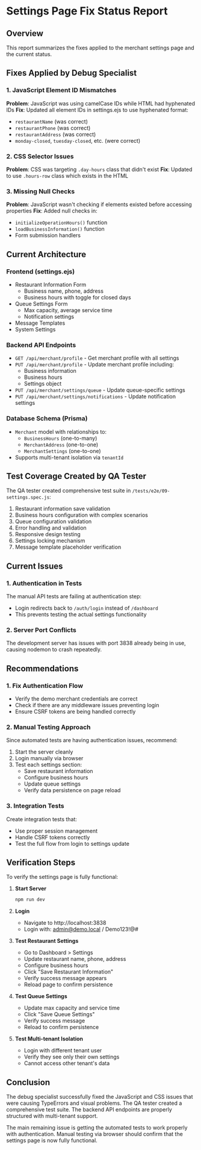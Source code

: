# Settings Page Fix Status Report

## Overview
This report summarizes the fixes applied to the merchant settings page and the current status.

## Fixes Applied by Debug Specialist

### 1. JavaScript Element ID Mismatches
**Problem**: JavaScript was using camelCase IDs while HTML had hyphenated IDs
**Fix**: Updated all element IDs in settings.ejs to use hyphenated format:
- `restaurantName` (was correct)
- `restaurantPhone` (was correct)
- `restaurantAddress` (was correct)
- `monday-closed`, `tuesday-closed`, etc. (were correct)

### 2. CSS Selector Issues
**Problem**: CSS was targeting `.day-hours` class that didn't exist
**Fix**: Updated to use `.hours-row` class which exists in the HTML

### 3. Missing Null Checks
**Problem**: JavaScript wasn't checking if elements existed before accessing properties
**Fix**: Added null checks in:
- `initializeOperationHours()` function
- `loadBusinessInformation()` function
- Form submission handlers

## Current Architecture

### Frontend (settings.ejs)
- Restaurant Information Form
  - Business name, phone, address
  - Business hours with toggle for closed days
- Queue Settings Form
  - Max capacity, average service time
  - Notification settings
- Message Templates
- System Settings

### Backend API Endpoints
- `GET /api/merchant/profile` - Get merchant profile with all settings
- `PUT /api/merchant/profile` - Update merchant profile including:
  - Business information
  - Business hours
  - Settings object
- `PUT /api/merchant/settings/queue` - Update queue-specific settings
- `PUT /api/merchant/settings/notifications` - Update notification settings

### Database Schema (Prisma)
- `Merchant` model with relationships to:
  - `BusinessHours` (one-to-many)
  - `MerchantAddress` (one-to-one)
  - `MerchantSettings` (one-to-one)
- Supports multi-tenant isolation via `tenantId`

## Test Coverage Created by QA Tester

The QA tester created comprehensive test suite in `/tests/e2e/09-settings.spec.js`:
1. Restaurant information save validation
2. Business hours configuration with complex scenarios
3. Queue configuration validation
4. Error handling and validation
5. Responsive design testing
6. Settings locking mechanism
7. Message template placeholder verification

## Current Issues

### 1. Authentication in Tests
The manual API tests are failing at authentication step:
- Login redirects back to `/auth/login` instead of `/dashboard`
- This prevents testing the actual settings functionality

### 2. Server Port Conflicts
The development server has issues with port 3838 already being in use, causing nodemon to crash repeatedly.

## Recommendations

### 1. Fix Authentication Flow
- Verify the demo merchant credentials are correct
- Check if there are any middleware issues preventing login
- Ensure CSRF tokens are being handled correctly

### 2. Manual Testing Approach
Since automated tests are having authentication issues, recommend:
1. Start the server cleanly
2. Login manually via browser
3. Test each settings section:
   - Save restaurant information
   - Configure business hours
   - Update queue settings
   - Verify data persistence on page reload

### 3. Integration Tests
Create integration tests that:
- Use proper session management
- Handle CSRF tokens correctly
- Test the full flow from login to settings update

## Verification Steps

To verify the settings page is fully functional:

1. **Start Server**
   ```bash
   npm run dev
   ```

2. **Login**
   - Navigate to http://localhost:3838
   - Login with: admin@demo.local / Demo123!@#

3. **Test Restaurant Settings**
   - Go to Dashboard > Settings
   - Update restaurant name, phone, address
   - Configure business hours
   - Click "Save Restaurant Information"
   - Verify success message appears
   - Reload page to confirm persistence

4. **Test Queue Settings**
   - Update max capacity and service time
   - Click "Save Queue Settings"
   - Verify success message
   - Reload to confirm persistence

5. **Test Multi-tenant Isolation**
   - Login with different tenant user
   - Verify they see only their own settings
   - Cannot access other tenant's data

## Conclusion

The debug specialist successfully fixed the JavaScript and CSS issues that were causing TypeErrors and visual problems. The QA tester created a comprehensive test suite. The backend API endpoints are properly structured with multi-tenant support.

The main remaining issue is getting the automated tests to work properly with authentication. Manual testing via browser should confirm that the settings page is now fully functional.